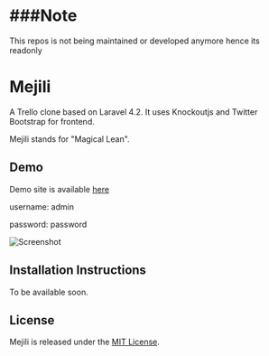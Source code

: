 ###Note
========
This repos is not being maintained or developed anymore hence its readonly

Mejili
======

A Trello clone based on Laravel 4.2. It uses Knockoutjs and Twitter Bootstrap for frontend.

Mejili stands for "Magical Lean".


Demo
----
Demo site is available [here](http://mejili.16mb.com/login)

username: admin

password: password

![Screenshot](/public/assets/images/screenshot.png)

Installation Instructions
-------------------------

To be available soon.

License
-------
Mejili is released under the [MIT License](/LICENSE).


